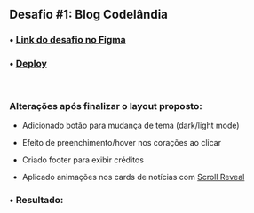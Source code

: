 ## Desafio #1: Blog Codelândia

### • [Link do desafio no Figma](https://www.figma.com/file/Yb9IBH56g7T1hdIyZ3BMNO/Desafios---Codel%C3%A2ndia?type=design&node-id=0-1&mode=design) 

### • [Deploy](https://geovanaborba.github.io/Codelandia-desafios/Desafio-1/) 

<br>

### Alterações após finalizar o layout proposto:

* Adicionado botão para mudança de tema (dark/light mode)

* Efeito de preenchimento/hover nos corações ao clicar

* Criado footer para exibir créditos

* Aplicado animações nos cards de notícias com [Scroll Reveal](https://scrollrevealjs.org/guide/hello-world.html)

### • Resultado: 



